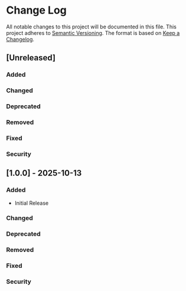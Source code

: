 # Change Log

All notable changes to this project will be documented in this file.
This project adheres to [Semantic Versioning](https://semver.org/).
The format is based on [Keep a Changelog](https://keepachangelog.com/).

## [Unreleased]

### Added
### Changed
### Deprecated
### Removed
### Fixed
### Security

## [1.0.0] - 2025-10-13

### Added
- Initial Release
### Changed
### Deprecated
### Removed
### Fixed
### Security
